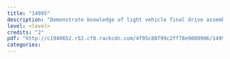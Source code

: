 ```yaml
---
title: "14995"
description: "Demonstrate knowledge of light vehicle final drive assembly operation"
level: <level>
credits: "2"
pdf: "http://c1940652.r52.cf0.rackcdn.com/4f95c80799c2ff78e9000906/14995.pdf"
categories:
---
```

